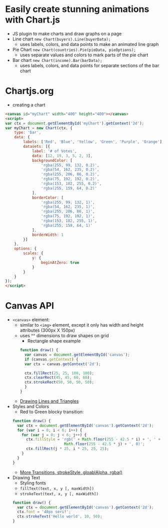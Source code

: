 # Easily create stunning animations with Chart.js
- JS plugin to make charts and draw graphs on a page
- Line chart `new Chart(buyers).Line(buyerData);`
  - uses labels, colors, and data points to make an animated line graph
- Pie Chart `new Chart(countries).Pie(pieData, pieOptions);`
  - uses separate values and colors to mark parts of the pie chart
- Bar chart `new Chart(income).Bar(barData);`
  - uses labels, colors, and data points for separate sections of the bar chart 

# Chartjs.org
- creating a chart
```html
<canvas id="myChart" width="400" height="400"></canvas>
<script>
var ctx = document.getElementById('myChart').getContext('2d');
var myChart = new Chart(ctx, {
    type: 'bar',
    data: {
        labels: ['Red', 'Blue', 'Yellow', 'Green', 'Purple', 'Orange'],
        datasets: [{
            label: '# of Votes',
            data: [12, 19, 3, 5, 2, 3],
            backgroundColor: [
                'rgba(255, 99, 132, 0.2)',
                'rgba(54, 162, 235, 0.2)',
                'rgba(255, 206, 86, 0.2)',
                'rgba(75, 192, 192, 0.2)',
                'rgba(153, 102, 255, 0.2)',
                'rgba(255, 159, 64, 0.2)'
            ],
            borderColor: [
                'rgba(255, 99, 132, 1)',
                'rgba(54, 162, 235, 1)',
                'rgba(255, 206, 86, 1)',
                'rgba(75, 192, 192, 1)',
                'rgba(153, 102, 255, 1)',
                'rgba(255, 159, 64, 1)'
            ],
            borderWidth: 1
        }]
    },
    options: {
        scales: {
            y: {
                beginAtZero: true
            }
        }
    }
});
</script>
```

# Canvas API
- `<canvas>` element:
  - similar to `<img>` element, except it only has width and height attributes (300px X 150px)
  - uses ^^ dimensions to draw shapes on grid
    - Rectangle shape example
    ```js
    function draw() {
      var canvas = document.getElementById('canvas');
      if (canvas.getContext) {
      var ctx = canvas.getContext('2d');

      ctx.fillRect(25, 25, 100, 100);
      ctx.clearRect(45, 45, 60, 60);
      ctx.strokeRect(50, 50, 50, 50);
      }
    }
    ```
  - [Drawing Lines and Triangles](https://developer.mozilla.org/en-US/docs/Web/API/Canvas_API/Tutorial/Drawing_shapes)
- Styles and Colors
  - Red to Green blocky transition:
  ```js
  function draw() {
    var ctx = document.getElementById('canvas').getContext('2d');
    for (var i = 0; i < 6; i++) {
      for (var j = 0; j < 6; j++) {
        ctx.fillStyle = 'rgb(' + Math.floor(255 - 42.5 * i) + ', ' +
                         Math.floor(255 - 42.5 * j) + ', 0)';
        ctx.fillRect(j * 25, i * 25, 25, 25);
      }
    }
  }
  ```
  - [More Transitions, strokeStyle, gloablAlpha, rgba()](https://developer.mozilla.org/en-US/docs/Web/API/Canvas_API/Tutorial/Applying_styles_and_colors)
- Drawing Text
  - Styling fonts
  - `fillText(text, x, y [, maxWidth])`
  - `strokeText(text, x, y [, maxWidth])`
  ```js
  function draw() {
    var ctx = document.getElementById('canvas').getContext('2d');
    ctx.font = '48px serif';
    ctx.strokeText('Hello world', 10, 50);
  } 
  ```
